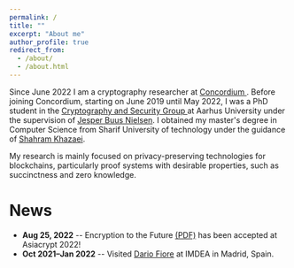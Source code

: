 ```yaml
---
permalink: /
title: ""
excerpt: "About me"
author_profile: true
redirect_from: 
  - /about/
  - /about.html
---
```


Since June 2022 I am a cryptography researcher at <a href="https://concordium.com/">Concordium </a>.
Before joining Concordium, starting on June 2019 until May 2022, I was a PhD student in the <a href="https://cs.au.dk/~orlandi/cryptogroup/">Cryptography and Security Group </a> at Aarhus University under the supervision of <a href="https://multipartycomputation.blogspot.com/p/multiparty-computation.html">Jesper Buus Nielsen</a>. I obtained my master's degree in Computer Science from Sharif University of technology under the guidance of <a href="http://sharif.ir/~shahram.khazaei/home.html">Shahram Khazaei</a>.


My research is mainly focused on privacy-preserving technologies for blockchains, particularly proof systems with desirable properties, such as succinctness and zero knowledge.

<!---
Prior to starting my Ph.D., I earned a masters in Computer Science from Sharif University of technology under the guidance of <a href="http://sharif.ir/~shahram.khazaei/home.html">Shahram Khazaei</a>.
-->


News
======
* **Aug 25, 2022** -- Encryption to the Future <a href="https://eprint.iacr.org/2021/1423.pdf">(PDF)</a> has been accepted at Asiacrypt 2022!
* **Oct 2021–Jan 2022** -- Visited <a href="https://www.dariofiore.it/">Dario Fiore</a> at IMDEA in Madrid, Spain.